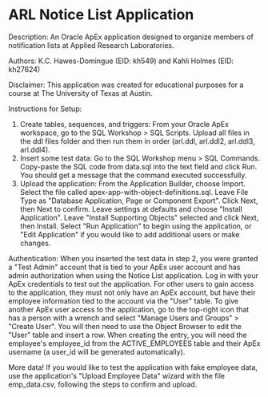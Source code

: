 # ARL Notice List Application
Description: An Oracle ApEx application designed to organize members of notification lists at Applied Research Laboratories.

Authors:	K.C. Hawes-Domingue (EID: kh549) and Kahli Holmes (EID: kh27624)
			
Disclaimer: This application was created for educational purposes for a course at The University of Texas at Austin.

Instructions for Setup:
1) Create tables, sequences, and triggers:   From your Oracle ApEx workspace, go to the SQL Workshop > SQL Scripts. Upload all files in the ddl files folder and then run them in order (arl.ddl, arl.ddl2, arl.ddl3, arl.ddl4).
2) Insert some test data:   Go to the SQL Workshop menu > SQL Commands. Copy-paste the SQL code from data.sql into the text field and click Run. You should get a message that the command executed successfully.
3) Upload the application:   From the Application Builder, choose Import. Select the file called apex-app-with-object-definitions.sql. Leave File Type as "Database Application, Page or Component Export". Click Next, then Next to confirm. Leave settings at defaults and choose "Install Application". Leave "Install Supporting Objects" selected and click Next, then Install. Select "Run Application" to begin using the application, or "Edit Application" if you would like to add additional users or make changes.

Authentication:
When you inserted the test data in step 2, you were granted a "Test Admin" account that is tied to your ApEx user account and has admin authorization when using the Notice List application. Log in with your ApEx credentials to test out the application. For other users to gain access to the application, they must not only have an ApEx account, but have their employee information tied to the account via the "User" table. To give another ApEx user access to the application, go to the top-right icon that has a person with a wrench and select "Manage Users and Groups" > "Create User". You will then need to use the Object Browser to edit the "User" table and insert a row. When creating the entry, you will need the employee's employee_id from the ACTIVE_EMPLOYEES table and their ApEx username (a user_id will be generated automatically).

More data!
If you would like to test the application with fake employee data, use the application's "Upload Employee Data" wizard with the file emp_data.csv, following the steps to confirm and upload.
